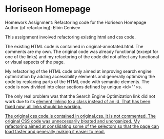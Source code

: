 # Horiseon Homepage
Homework Assignment: Refactoring code for the Horiseon Homepage
Author (of refactoring): Elbin Cenisev

This assignment involved refactoring existing html and css code.

The existing HTML code is contained in original-annotated.html. The comments are my own.
The original code was already functional (except for one of the links) and my refactoring of the code did not affect any functional or visual aspects of the page.

My refactoring of the HTML code only aimed at improving search engine optimization by adding accessibility elements and generally optimizing the code by replacing parts of the HTML code with semantic elements. The code is now divided into clear sections defined by unique <id="">s.

The only real problem was that the Search Engine Optimization link did not work due to its <a href=""> element linking to a class instead of an id. That has been fixed now, all links should be working.

The original css code is contained in original.css. It is not commented.
The original CSS code was unnecessarily bloated and unorganized. 
My refactoring aimed at conslidating some of the selectors so that the page can load faster and generally making it easier to read. 

